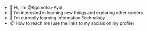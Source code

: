 - 👋 Hi, I’m @Kgomotso-Ayal
- 👀 I’m interested in learning new things and exploring other careers
- 🌱 I’m currently learning Information Technology
- 📫 How to reach me (use the links to my socials on my profile)

<!---
Kgomotso-Ayal/Kgomotso-Ayal is a ✨ special ✨ repository because its `README.md` (this file) appears on your GitHub profile.
You can click the Preview link to take a look at your changes.
--->
